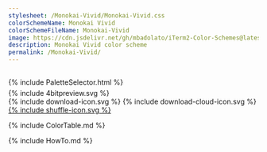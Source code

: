 ```yaml
---
stylesheet: /Monokai-Vivid/Monokai-Vivid.css
colorSchemeName: Monokai Vivid
colorSchemeFileName: Monokai-Vivid
image: https://cdn.jsdelivr.net/gh/mbadolato/iTerm2-Color-Schemes@latest/screenshots/Monokai_Vivid.png
description: Monokai Vivid color scheme
permalink: /Monokai-Vivid/
---
```


<h2 style='text-align:center'>
    <a id='colorSchemeNameLink' href='#'>
        <span class='ColorSchemeFileName'></span>
    </a>
</h2>

<div class='centeredText' style='margin-bottom:1%'>
{% include PaletteSelector.html %}
</div>

<div class='centeredText'>
{% include 4bitpreview.svg %}
</div>

<div class='centeredText'>
    <a id='downloadSchemeLink' class='padded'>
{% include download-icon.svg %}
    </a>
    <a id='cdnSchemeLink' class='padded'>
{% include download-cloud-icon.svg %}
    </a>
    <a id='feelingLucky' href="javascript:feelingLucky(document.getElementById('themeSelector'))" class='padded'>
{% include shuffle-icon.svg %}
    </a>    
</div>

{% include ColorTable.md %}

{% include HowTo.md %}

